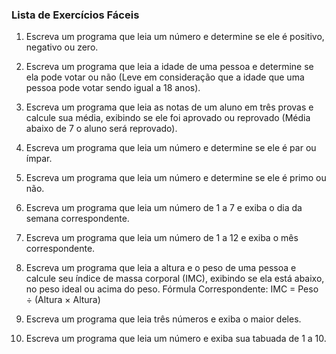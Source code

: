 ### Lista de Exercícios Fáceis

1) Escreva um programa que leia um número e determine
se ele é positivo, negativo ou zero.

2) Escreva um programa que leia a idade de uma pessoa e determine 
se ela pode votar ou não (Leve em consideração que a idade 
que uma pessoa pode votar sendo igual a 18 anos).

3) Escreva um programa que leia as notas de um aluno em 
três provas e calcule sua média, exibindo se ele foi 
aprovado ou reprovado (Média abaixo de 7 o aluno será reprovado).

4) Escreva um programa que leia um número e determine 
se ele é par ou ímpar.

5) Escreva um programa que leia um número e determine 
se ele é primo ou não.

6) Escreva um programa que leia um número de 1 a 7 
e exiba o dia da semana correspondente.

7) Escreva um programa que leia um número de 1 a 12 
e exiba o mês correspondente.

8) Escreva um programa que leia a altura e o peso 
de uma pessoa e calcule seu índice de massa corporal (IMC), 
exibindo se ela está abaixo, no peso ideal ou acima do peso.
Fórmula Correspondente: IMC = Peso ÷ (Altura × Altura)

9) Escreva um programa que leia três números 
e exiba o maior deles.

10) Escreva um programa que leia um número 
e exiba sua tabuada de 1 a 10.
